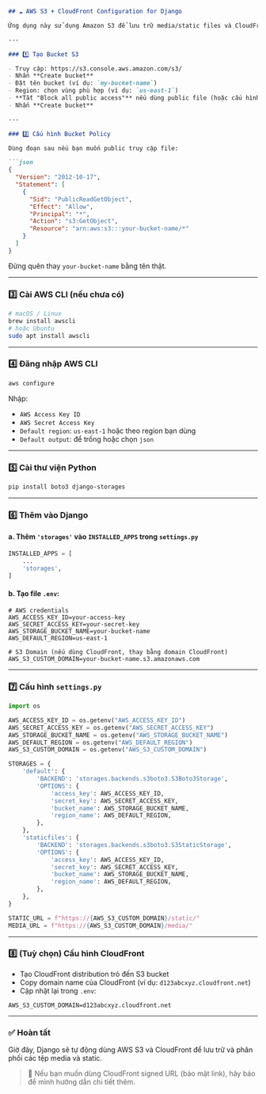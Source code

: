 ````markdown
## ☁️ AWS S3 + CloudFront Configuration for Django

Ứng dụng này sử dụng Amazon S3 để lưu trữ media/static files và CloudFront để phân phối nhanh hơn qua CDN.

---

### 1️⃣ Tạo Bucket S3

- Truy cập: https://s3.console.aws.amazon.com/s3/
- Nhấn **Create bucket**
- Đặt tên bucket (ví dụ: `my-bucket-name`)
- Region: chọn vùng phù hợp (ví dụ: `us-east-1`)
- **Tắt "Block all public access"** nếu dùng public file (hoặc cấu hình bằng policy sau)
- Nhấn **Create bucket**

---

### 2️⃣ Cấu hình Bucket Policy

Dùng đoạn sau nếu bạn muốn public truy cập file:

```json
{
  "Version": "2012-10-17",
  "Statement": [
    {
      "Sid": "PublicReadGetObject",
      "Effect": "Allow",
      "Principal": "*",
      "Action": "s3:GetObject",
      "Resource": "arn:aws:s3:::your-bucket-name/*"
    }
  ]
}
````

Đừng quên thay `your-bucket-name` bằng tên thật.

---

### 3️⃣ Cài AWS CLI (nếu chưa có)

```bash
# macOS / Linux
brew install awscli
# hoặc Ubuntu
sudo apt install awscli
```

---

### 4️⃣ Đăng nhập AWS CLI

```bash
aws configure
```

Nhập:

* `AWS Access Key ID`
* `AWS Secret Access Key`
* `Default region`: `us-east-1` hoặc theo region bạn dùng
* `Default output`: để trống hoặc chọn `json`

---

### 5️⃣ Cài thư viện Python

```bash
pip install boto3 django-storages
```

---

### 6️⃣ Thêm vào Django

#### a. Thêm `'storages'` vào `INSTALLED_APPS` trong `settings.py`

```python
INSTALLED_APPS = [
    ...
    'storages',
]
```

#### b. Tạo file `.env`:

```env
# AWS credentials
AWS_ACCESS_KEY_ID=your-access-key
AWS_SECRET_ACCESS_KEY=your-secret-key
AWS_STORAGE_BUCKET_NAME=your-bucket-name
AWS_DEFAULT_REGION=us-east-1

# S3 Domain (nếu dùng CloudFront, thay bằng domain CloudFront)
AWS_S3_CUSTOM_DOMAIN=your-bucket-name.s3.amazonaws.com
```

---

### 7️⃣ Cấu hình `settings.py`

```python
import os

AWS_ACCESS_KEY_ID = os.getenv("AWS_ACCESS_KEY_ID")
AWS_SECRET_ACCESS_KEY = os.getenv("AWS_SECRET_ACCESS_KEY")
AWS_STORAGE_BUCKET_NAME = os.getenv("AWS_STORAGE_BUCKET_NAME")
AWS_DEFAULT_REGION = os.getenv("AWS_DEFAULT_REGION")
AWS_S3_CUSTOM_DOMAIN = os.getenv("AWS_S3_CUSTOM_DOMAIN")

STORAGES = {
    'default': {
        'BACKEND': 'storages.backends.s3boto3.S3Boto3Storage',
        'OPTIONS': {
            'access_key': AWS_ACCESS_KEY_ID,
            'secret_key': AWS_SECRET_ACCESS_KEY,
            'bucket_name': AWS_STORAGE_BUCKET_NAME,
            'region_name': AWS_DEFAULT_REGION,
        },
    },
    'staticfiles': {
        'BACKEND': 'storages.backends.s3boto3.S3StaticStorage',
        'OPTIONS': {
            'access_key': AWS_ACCESS_KEY_ID,
            'secret_key': AWS_SECRET_ACCESS_KEY,
            'bucket_name': AWS_STORAGE_BUCKET_NAME,
            'region_name': AWS_DEFAULT_REGION,
        },
    },
}

STATIC_URL = f"https://{AWS_S3_CUSTOM_DOMAIN}/static/"
MEDIA_URL = f"https://{AWS_S3_CUSTOM_DOMAIN}/media/"
```

---

### 8️⃣ (Tuỳ chọn) Cấu hình CloudFront

* Tạo CloudFront distribution trỏ đến S3 bucket
* Copy domain name của CloudFront (ví dụ: `d123abcxyz.cloudfront.net`)
* Cập nhật lại trong `.env`:

```env
AWS_S3_CUSTOM_DOMAIN=d123abcxyz.cloudfront.net
```

---

### ✅ Hoàn tất

Giờ đây, Django sẽ tự động dùng AWS S3 và CloudFront để lưu trữ và phân phối các tệp media và static.

> 🔐 Nếu bạn muốn dùng CloudFront signed URL (bảo mật link), hãy báo để mình hướng dẫn chi tiết thêm.

```

